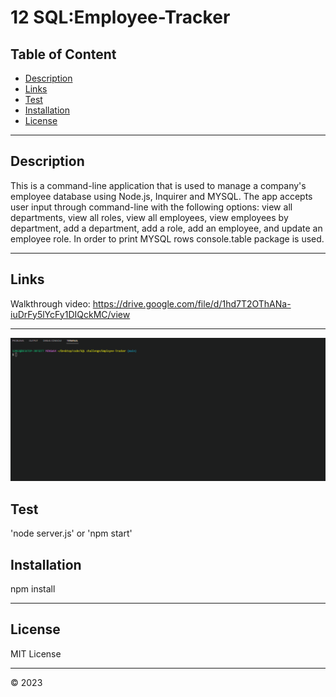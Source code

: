 # 12 SQL:Employee-Tracker
## Table of Content
- [Description](#description)
- [Links](#links)
- [Test](#test)
- [Installation](#installation)
- [License](#license)
----------------------------------
## Description
This is a command-line application that is used to manage a company's employee database using Node.js, Inquirer and MYSQL. The app accepts user input through command-line with the following options: view all departments, view all roles, view all employees, view employees by department, add a department, add a role, add an employee, and update an employee role. In order to print MYSQL rows console.table package is used. 

----------------------------------

## Links
Walkthrough video: https://drive.google.com/file/d/1hd7T2OThANa-iuDrFy5lYcFy1DIQckMC/view

-------------------------------

![Gif showing functionality of the app](images/Animation.gif)

## Test 

'node server.js' or 'npm start' 

## Installation

npm install 
   
-----------------------------------
## License 
MIT License


-------------------------------
  &copy; 2023